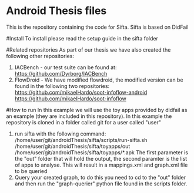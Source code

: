 Android Thesis files
=============
This is the repository containing the code for Sifta.
Sifta is based on DidFail

#Install
To install please read the setup guide in the sifta folder

#Related repositories
As part of our thesis we have also created the following other repositories:

1. IACBench - our test suite can be found at: https://github.com/Dyrborg/IACBench
2. FlowDroid - We have modified flowdroid, the modified version can be found in the following two repositories: 
https://github.com/mikaelHardo/soot-infoflow-android https://github.com/mikaelHardo/soot-infoflow

#How to run
In this example we will use the toy apps provided by didfail as an example (they are included in this repository).
In this example the repository is cloned in a folder called git for a user called "user"

1. run sifta with the following command:
/home/user/git/androidThesis/sifta/scripts/run-sifta.sh /home/user/git/androidThesis/sifta/toyapps/out /home/user/git/androidThesis/sifta/toyapps/*.apk
The first parameter is the "out" folder that will hold the output, the second paramter is the list of apps to analyse.
This will result in a mappings.xml and graph.xml file to be queried
2. Query your created graph, to do this you need to cd to the "out" folder and then run the "graph-querier" python file found in the scripts folder.